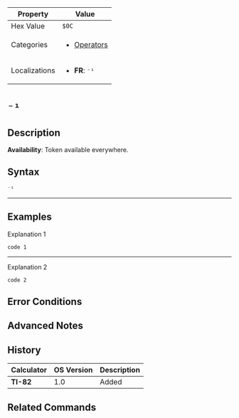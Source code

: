 | Property      | Value |
|---------------|-------|
| Hex Value     | `$0C`|
| Categories    | <ul><li>[Operators](<../categories/Operators.md>)</li></ul> |
| Localizations | <ul><li><b>FR</b>: `⁻¹`</li></ul> |

# `⁻¹`

## Description



<b>Availability</b>: Token available everywhere.

## Syntax
`⁻¹`

<hr>

## Examples

Explanation 1
```ti-basic
code 1
```
---
Explanation 2
```ti-basic
code 2
```

## Error Conditions


## Advanced Notes


## History
| Calculator | OS Version | Description |
|------------|------------|-------------|
| <b>TI-82</b> | 1.0 | Added |

## Related Commands

